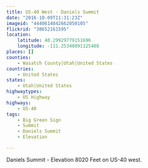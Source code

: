 ```yaml
---
title: US-40 West - Daniels Summit
date: "2016-10-09T11:31:23Z"
imageid: "4440614842662050105"
flickrid: "30652161595"
location:
    latitude: 40.29929779151696
    longitude: -111.25348091125488
places: []
counties:
    - Wasatch County|Utah|United States
countries:
    - United States
states:
    - Utah|United States
highwaytypes:
    - US Highway
highways:
    - US-40
tags:
    - Big Green Sign
    - Summit
    - Daniels Summit
    - Elevation

---
```

Daniels Summit - Elevation 8020 Feet on US-40 west.